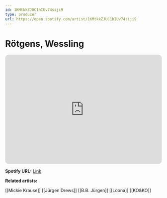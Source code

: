```yaml
---
id: 1KMtkkZJUC1hIUv74siji9
type: producer
url: https://open.spotify.com/artist/1KMtkkZJUC1hIUv74siji9
---
```

# Rötgens, Wessling

<iframe style="border-radius:12px" src="https://open.spotify.com/embed/artist/1KMtkkZJUC1hIUv74siji9" width="100%" height="352" frameBorder="0" allowfullscreen="" allow="autoplay; clipboard-write; encrypted-media; fullscreen; picture-in-picture" loading="lazy"></iframe>

**Spotify URL:** [Link](https://open.spotify.com/artist/1KMtkkZJUC1hIUv74siji9)

**Related artists:**

[[Mickie Krause]]
[[Jürgen Drews]]
[[B.B. Jürgen]]
[[Loona]]
[[KO&KO]]
